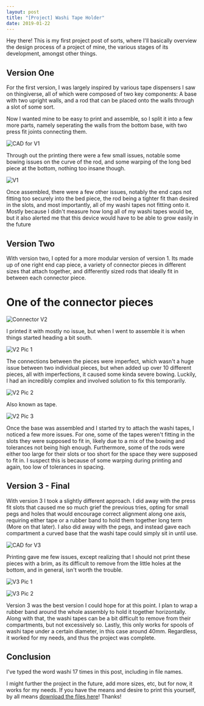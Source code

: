 ```yaml
---
layout: post
title: "[Project] Washi Tape Holder"
date: 2019-01-22
---
```


Hey there! This is my first project post of sorts, where I'll basically overview the design process of a project of mine, the various stages of its development, amongst other things.

## Version One

For the first version, I was largely inspired by various tape dispensers I saw on thingiverse, all of which were composed of two key components: A base with two upright walls, and a rod that can be placed onto the walls through a slot of some sort. 

Now I wanted mine to be easy to print and assemble, so I split it into a few more parts, namely seperating the walls from the bottom base, with two press fit joints connecting them. 

![CAD for V1](../images/washi/v1.1c.PNG "CAD for V1")

Through out the printing there were a few small issues, notable some bowing issues on the curve of the rod, and some warping of the long bed piece at the bottom, nothing too insane though.

![V1](../images/washi/v1.1.jpg "V1")

Once assembled, there were a few other issues, notably the end caps not fitting too securely into the bed piece, the rod being a tighter fit than desired in the slots, and most importantly, all of my washi tapes not fitting onto it. Mostly because I didn't measure how long all of my washi tapes would be, but it also alerted me that this device would have to be able to grow easily in the future

## Version Two

With version two, I opted for a more modular version of version 1. Its made up of one right end cap piece, a variety of connector pieces in different sizes that attach together, and differently sized rods that ideally fit in between each connector piece. 

# One of the connector pieces

![Connector V2](../images/washi/v2.1c.PNG "Connector V2")

I printed it with mostly no issue, but when I went to assemble it is when things started heading a bit south.

![V2 Pic 1](../images/washi/v2.1.jpg "V2 Pic 1")

The connections between the pieces were imperfect, which wasn't a huge issue between two individual pieces, but when added up over 10 different pieces, all with imperfections, it caused some kinda severe bowing. Luckily, I had an incredibly complex and involved solution to fix this temporarily.

![V2 Pic 2](../images/washi/v2.2.jpg "V2 Pic 2")

Also known as tape.

![V2 Pic 3](../images/washi/v2.3.jpg "V2 Pic 3")

Once the base was assembled and I started try to attach the washi tapes, I noticed a few more issues. For one, some of the tapes weren't fitting in the slots they were supposed to fit in, likely due to a mix of the bowing and tolerances not being high enough. Furthermore, some of the rods were either too large for their slots or too short for the space they were supposed to fit in. I suspect this is because of some warping during printing and again, too low of tolerances in spacing. 

## Version 3 - Final

With version 3 I took a slightly different approach. I did away with the press fit slots that caused me so much grief the previous tries, opting for small pegs and holes that would encourage correct alignment along one axis, requiring either tape or a rubber band to hold them together long term (More on that later). I also did away with the pegs, and instead gave each compartment a curved base that the washi tape could simply sit in until use.

![CAD for V3](../images/washi/v3.1c.png "CAD for V3")

Printing gave me few issues, except realizing that I should not print these pieces with a brim, as its difficult to remove from the little holes at the bottom, and in general, isn't worth the trouble.

![V3 Pic 1](../images/washi/v3.1.jpg "V3 Pic 1")

![V3 Pic 2](../images/washi/v3.2.jpg "V3 Pic 2")

Version 3 was the best version I could hope for at this point. I plan to wrap a rubber band around the whole assembly to hold it together horizontally. Along with that, the washi tapes can be a bit difficult to remove from their compartments, but not excessively so. Lastly, this only works for spools of washi tape under a certain diameter, in this case around 40mm. Regardless, it worked for my needs, and thus the project was complete.

## Conclusion

I've typed the word washi 17 times in this post, including in file names. 

I might further the project in the future, add more sizes, etc, but for now, it works for my needs. If you have the means and desire to print this yourself, by all means [download the files here](https://drive.google.com/drive/folders/1r0VZHcYLbZU1_W3jM30s6pNm5G8rwHh5?usp=sharing)! Thanks!